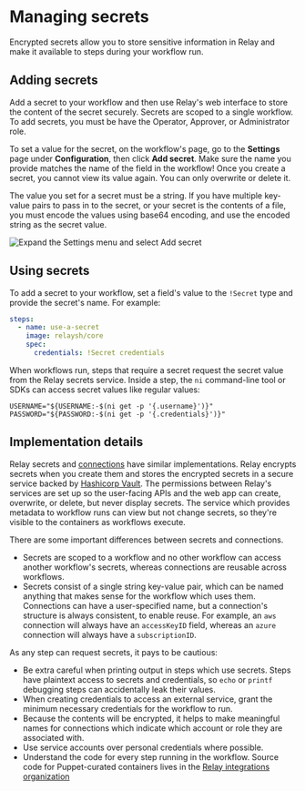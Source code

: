 # Managing secrets

Encrypted secrets allow you to store sensitive information in Relay and make it available to steps during your workflow run.

## Adding secrets

Add a secret to your workflow and then use Relay's web interface to store the content of the secret securely. Secrets are scoped to a single workflow. To add secrets, you must be have the Operator, Approver, or Administrator role.

To set a value for the secret, on the workflow's page, go to the **Settings** page under **Configuration**, then click **Add secret**. Make sure the name you provide matches the name of the field in the workflow! Once you create a secret, you cannot view its value again. You can only overwrite or delete it.

The value you set for a secret must be a string. If you have multiple key-value pairs to pass in to the secret, or your secret is the contents of a file, you must encode the values using base64 encoding, and use the encoded string as the secret value.

![Expand the Settings menu and select Add secret](../images/new-secret.gif)

## Using secrets

To add a secret to your workflow, set a field's value to the `!Secret` type and provide the secret's name. For example:

```yaml
steps:
  - name: use-a-secret
    image: relaysh/core
    spec:
      credentials: !Secret credentials
```

When workflows run, steps that require a secret request the secret value from the Relay secrets service. Inside a step, the `ni` command-line tool or SDKs can access secret values like regular values:

```
USERNAME="${USERNAME:-$(ni get -p '{.username}')}"
PASSWORD="${PASSWORD:-$(ni get -p '{.credentials}')}"
```

## Implementation details

Relay secrets and [connections](../using-workflows/managing-connections.md) have similar implementations. Relay encrypts secrets when you create them and stores the encrypted secrets in a secure service backed by [Hashicorp Vault](https://www.vaultproject.io). The permissions between Relay's services are set up so the user-facing APIs and the web app can create, overwrite, or delete, but never display secrets. The service which provides metadata to workflow runs can view but not change secrets, so they're visible to the containers as workflows execute.

There are some important differences between secrets and connections.
* Secrets are scoped to a workflow and no other workflow can access another workflow's secrets, whereas connections are reusable across workflows.
* Secrets consist of a single string key-value pair, which can be named anything that makes sense for the workflow which uses them. Connections can have a user-specified name, but a connection's structure is always consistent, to enable reuse. For example, an `aws` connection will always have an `accessKeyID` field, whereas an `azure` connection will always have a `subscriptionID`.

As any step can request secrets, it pays to be cautious:
- Be extra careful when printing output in steps which use secrets. Steps have plaintext access to secrets and credentials, so `echo` or `printf` debugging steps can accidentally leak their values.
- When creating credentials to access an external service, grant the minimum necessary credentials for the workflow to run.
- Because the contents will be encrypted, it helps to make meaningful names for connections which indicate which account or role they are associated with.
- Use service accounts over personal credentials where possible.
- Understand the code for every step running in the workflow. Source code for Puppet-curated containers lives in the [Relay integrations organization](https://github.com/relay-integrations)